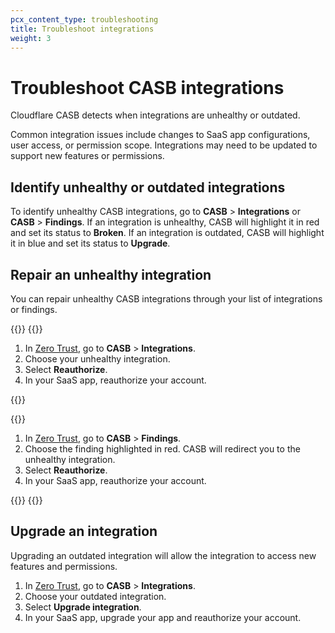 ```yaml
---
pcx_content_type: troubleshooting
title: Troubleshoot integrations
weight: 3
---
```


# Troubleshoot CASB integrations

Cloudflare CASB detects when integrations are unhealthy or outdated.

Common integration issues include changes to SaaS app configurations, user access, or permission scope. Integrations may need to be updated to support new features or permissions.

## Identify unhealthy or outdated integrations

To identify unhealthy CASB integrations, go to **CASB** > **Integrations** or **CASB** > **Findings**. If an integration is unhealthy, CASB will highlight it in red and set its status to **Broken**. If an integration is outdated, CASB will highlight it in blue and set its status to **Upgrade**.

## Repair an unhealthy integration

You can repair unhealthy CASB integrations through your list of integrations or findings.

{{<tabs labels="Integrations | Findings">}}
{{<tab label="integrations" no-code="true">}}

1. In [Zero Trust](https://one.dash.cloudflare.com/), go to **CASB** > **Integrations**.
2. Choose your unhealthy integration.
3. Select **Reauthorize**.
4. In your SaaS app, reauthorize your account.

{{</tab>}}

{{<tab label="findings" no-code="true">}}

1. In [Zero Trust](https://one.dash.cloudflare.com/), go to **CASB** > **Findings**.
2. Choose the finding highlighted in red. CASB will redirect you to the unhealthy integration.
3. Select **Reauthorize**.
4. In your SaaS app, reauthorize your account.

{{</tab>}}
{{</tabs>}}

## Upgrade an integration

Upgrading an outdated integration will allow the integration to access new features and permissions.

1. In [Zero Trust](https://one.dash.cloudflare.com/), go to **CASB** > **Integrations**.
2. Choose your outdated integration.
3. Select **Upgrade integration**.
4. In your SaaS app, upgrade your app and reauthorize your account.
